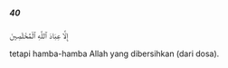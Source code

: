 ##### 40

<span class="ayah">إِلَّا عِبَادَ ٱللَّهِ ٱلْمُخْلَصِينَ</span>

<span class="ayah_translation">tetapi hamba-hamba Allah yang dibersihkan (dari dosa).</span>
